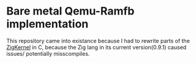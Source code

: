 # Bare metal Qemu-Ramfb implementation

This repository came into existance because I had to rewrite parts of the [ZigKernel](https://github.com/luickk/ZigKernel) in C, because the Zig lang in its current version(0.9.1) caused issues/ potentially misscompiles. 